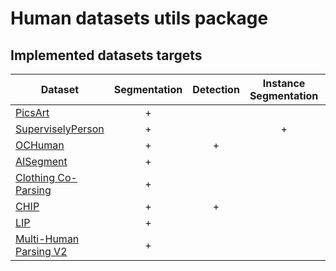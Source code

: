 # Human datasets utils package

## Implemented datasets targets
| Dataset                                                                                              | Segmentation | Detection | Instance Segmentation | 2D Pose | 3D Pose | Semantic Segmentation |
|------------------------------------------------------------------------------------------------------|:------------:|:---------:|:---------------------:|:-------:|:-------:|:---------------------:|
| [PicsArt](https://github.com/datasouls/picsart-online)                                               |       +      |           |                       |         |         |                       |
| [SuperviselyPerson](https://supervise.ly/explore/projects/supervisely-person-dataset-23304/datasets) |       +      |           |           +           |         |         |                       |
| [OCHuman](https://github.com/liruilong940607/OCHumanApi)                                             |       +      |     +     |                       |         |         |                       |
| [AISegment](https://www.kaggle.com/laurentmih/aisegmentcom-matting-human-datasets/)                  |       +      |           |                       |         |         |                       |
| [Clothing Co-Parsing](https://github.com/bearpaw/clothing-co-parsing)                                |       +      |           |                       |         |         |                       |
| [CHIP](http://sysu-hcp.net/lip/)                                                                     |       +      |     +     |                       |         |         |                       |
| [LIP](http://sysu-hcp.net/lip/)                                                                      |       +      |           |                       |         |         |                       |
| [Multi-Human Parsing V2](https://lv-mhp.github.io/)                                                  |       +      |           |                       |         |         |                       |
